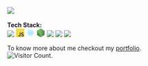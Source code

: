 
<img src="https://media.giphy.com/media/cLe1HHToy3DD4HNXUh/giphy.gif">

**Tech Stack:**  
<code><img height="20" src="https://img.icons8.com/nolan/48/html-5.png"/></code>
<code><img height="20" src="https://raw.githubusercontent.com/github/explore/80688e429a7d4ef2fca1e82350fe8e3517d3494d/topics/javascript/javascript.png"></code>
<code><img height="20" src="https://raw.githubusercontent.com/github/explore/80688e429a7d4ef2fca1e82350fe8e3517d3494d/topics/react/react.png"></code>
<code><img height="20" src="https://raw.githubusercontent.com/github/explore/80688e429a7d4ef2fca1e82350fe8e3517d3494d/topics/nodejs/nodejs.png"></code>
<code><img height="20" src="https://img.icons8.com/ios-filled/50/000000/c-plus-plus-logo.png"></code>
<code><img height="20" src="https://img.icons8.com/dusk/64/000000/python.png"/></code>
<code><img height="20" src="https://img.icons8.com/color/48/000000/java-coffee-cup-logo.png"/></code>


To know more about me checkout my [portfolio](https://dhavalsingh.github.io/). 
<br/>
![Visitor Count](https://profile-counter.glitch.me/{dhavalsingh}/count.svg).  
